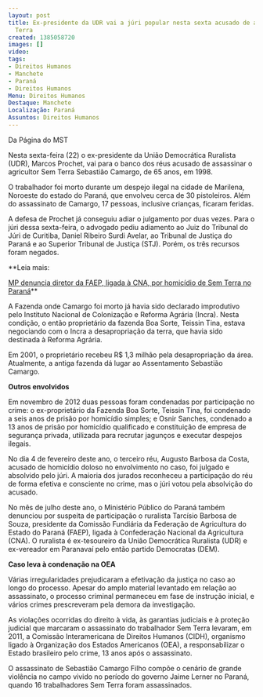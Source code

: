 ```yaml
---
layout: post
title: Ex-presidente da UDR vai a júri popular nesta sexta acusado de assassinar Sem
  Terra
created: 1385058720
images: []
video: 
tags:
- Direitos Humanos
- Manchete
- Paraná
- Direitos Humanos
Menu: Direitos Humanos
Destaque: Manchete
Localização: Paraná
Assuntos: Direitos Humanos
---
```



Da Página do MST

Nesta sexta-feira (22) o ex-presidente da União Democrática Ruralista (UDR), Marcos Prochet, vai para o banco dos réus acusado de assassinar o agricultor Sem Terra Sebastião Camargo, de 65 anos, em 1998. 


O trabalhador foi morto durante um despejo ilegal na cidade de Marilena, Noroeste do estado do Paraná, que envolveu cerca de 30 pistoleiros. Além do assassinato de Camargo, 17 pessoas, inclusive crianças, ficaram feridas.


A defesa de Prochet já conseguiu adiar o julgamento por duas vezes. Para o júri dessa sexta-feira, o advogado pediu adiamento ao Juiz do Tribunal do Júri de Curitiba, Daniel Ribeiro Surdi Avelar, ao Tribunal de Justiça do Paraná e ao Superior Tribunal de Justiça (STJ). Porém, os três recursos foram negados.


**Leia mais:

[MP denuncia diretor da FAEP, ligada à CNA, por homicídio de Sem Terra no Paraná](http://www.mst.org.br/node/15460)**

A Fazenda onde Camargo foi morto já havia sido declarado improdutivo pelo Instituto Nacional de Colonização e Reforma Agrária (Incra). Nesta condição, o então proprietário da fazenda Boa Sorte, Teissin Tina, estava negociando com o Incra a desapropriação da terra, que havia sido destinada à Reforma Agrária. 


Em 2001, o proprietário recebeu R$ 1,3 milhão pela desapropriação da área. Atualmente, a antiga fazenda dá lugar ao Assentamento Sebastião Camargo.


**Outros envolvidos**

Em novembro de 2012 duas pessoas foram condenadas por participação no crime: o ex-proprietário da Fazenda Boa Sorte, Teissin Tina, foi condenado a seis anos de prisão por homicídio simples; e Osnir Sanches, condenado a 13 anos de prisão por homicídio qualificado e constituição de empresa de segurança privada, utilizada para recrutar jagunços e executar despejos ilegais.


No dia 4 de fevereiro deste ano, o terceiro réu, Augusto Barbosa da Costa, acusado de homicídio doloso no envolvimento no caso, foi julgado e absolvido pelo júri. A maioria dos jurados reconheceu a participação do réu de forma efetiva e consciente no crime, mas o júri votou pela absolvição do acusado.


No mês de julho deste ano, o Ministério Público do Paraná também denunciou por suspeita de participação o ruralista Tarcísio Barbosa de Souza, presidente da Comissão Fundiária da Federação de Agricultura do Estado do Paraná (FAEP), ligada à Confederação Nacional da Agricultura (CNA). O ruralista é ex-tesoureiro da União Democrática Ruralista (UDR) e ex-vereador em Paranavaí pelo então partido Democratas (DEM).


**Caso leva à condenação na OEA**

Várias irregularidades prejudicaram a efetivação da justiça no caso ao longo do processo. Apesar do amplo material levantado em relação ao assassinato, o processo criminal permaneceu em fase de instrução inicial, e vários crimes prescreveram pela demora da investigação.


As violações ocorridas do direito à vida, às garantias judiciais e à proteção judicial que marcaram o assassinato do trabalhador Sem Terra levaram, em 2011, a Comissão Interamericana de Direitos Humanos (CIDH), organismo ligado à Organização dos Estados Americanos (OEA), a responsabilizar o Estado brasileiro pelo crime, 13 anos após o assassinato.


O assassinato de Sebastião Camargo Filho compõe o cenário de grande violência no campo vivido no período do governo Jaime Lerner no Paraná, quando 16 trabalhadores Sem Terra foram assassinados.

 
